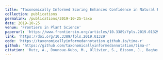 ```yaml
---
title: "Taxonomically Informed Scoring Enhances Confidence in Natural Products Annotation"
collection: publications
permalink: /publications/2019-10-25-taxo
date: 2019-10-25
venue: 'Frontiers in Plant Science'
paperurl: 'https://www.frontiersin.org/articles/10.3389/fpls.2019.01329/pdf'
link: 'https://doi.org/10.3389/fpls.2019.01329'
code: 'https://taxonomicallyinformedannotation.github.io/tima-r'
github: 'https://github.com/taxonomicallyinformedannotation/tima-r'
citation: 'Rutz, A., Dounoue-Kubo, M., Ollivier, S., Bisson, J., Bagheri, M., Saesong, T., Ebrahimi, S. N., Ingkaninan, K., Wolfender, J. L., & Allard, P. M. (2019). Taxonomically Informed Scoring Enhances Confidence in Natural Products Annotation. Frontiers in plant science, 10, 1329. https://doi.org/10.3389/fpls.2019.01329'
---
```


<!-- <script type='text/javascript' src='https://d1bxh8uas1mnw7.cloudfront.net/assets/embed.js'></script>
<div class='altmetric-embed' data-badge-popover='right' data-doi='10.3389/fpls.2019.01329'></div>
<span class="__dimensions_badge_embed__" data-doi="10.3389/fpls.2019.01329" data-hide-zero-citations="true" data-style="small_rectangle"></span><script async src="https://badge.dimensions.ai/badge.js" charset="utf-8"></script> -->
